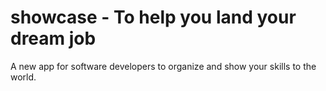 # showcase - To help you land your dream job

A new app for software developers to organize and show your skills to the world. 

